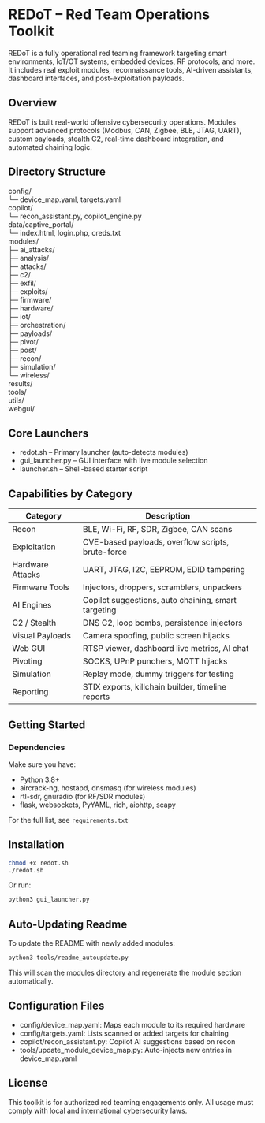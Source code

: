 # REDoT – Red Team Operations Toolkit

REDoT is a fully operational red teaming framework targeting smart environments, IoT/OT systems, embedded devices, RF protocols, and more. It includes real exploit modules, reconnaissance tools, AI-driven assistants, dashboard interfaces, and post-exploitation payloads.

## Overview

REDoT is built  real-world offensive cybersecurity operations. Modules support advanced protocols (Modbus, CAN, Zigbee, BLE, JTAG, UART), custom payloads, stealth C2, real-time dashboard integration, and automated chaining logic.

## Directory Structure

config/  
└─ device_map.yaml, targets.yaml  
copilot/  
└─ recon_assistant.py, copilot_engine.py  
data/captive_portal/  
└─ index.html, login.php, creds.txt  
modules/  
├─ ai_attacks/  
├─ analysis/  
├─ attacks/  
├─ c2/  
├─ exfil/  
├─ exploits/  
├─ firmware/  
├─ hardware/  
├─ iot/  
├─ orchestration/  
├─ payloads/  
├─ pivot/  
├─ post/  
├─ recon/  
├─ simulation/  
└─ wireless/  
results/  
tools/  
utils/  
webgui/  

## Core Launchers

- redot.sh – Primary launcher (auto-detects modules)
- gui_launcher.py – GUI interface with live module selection
- launcher.sh – Shell-based starter script

## Capabilities by Category

Category | Description  
-------- | -----------  
Recon | BLE, Wi-Fi, RF, SDR, Zigbee, CAN scans  
Exploitation | CVE-based payloads, overflow scripts, brute-force  
Hardware Attacks | UART, JTAG, I2C, EEPROM, EDID tampering  
Firmware Tools | Injectors, droppers, scramblers, unpackers  
AI Engines | Copilot suggestions, auto chaining, smart targeting  
C2 / Stealth | DNS C2, loop bombs, persistence injectors  
Visual Payloads | Camera spoofing, public screen hijacks  
Web GUI | RTSP viewer, dashboard live metrics, AI chat  
Pivoting | SOCKS, UPnP punchers, MQTT hijacks  
Simulation | Replay mode, dummy triggers for testing  
Reporting | STIX exports, killchain builder, timeline reports  

## Getting Started

### Dependencies

Make sure you have:

- Python 3.8+
- aircrack-ng, hostapd, dnsmasq (for wireless modules)
- rtl-sdr, gnuradio (for RF/SDR modules)
- flask, websockets, PyYAML, rich, aiohttp, scapy

For the full list, see `requirements.txt`

## Installation

```bash
chmod +x redot.sh
./redot.sh
```

Or run:

```bash
python3 gui_launcher.py
```

## Auto-Updating Readme

To update the README with newly added modules:

```bash
python3 tools/readme_autoupdate.py
```

This will scan the modules directory and regenerate the module section automatically.

## Configuration Files

- config/device_map.yaml: Maps each module to its required hardware
- config/targets.yaml: Lists scanned or added targets for chaining
- copilot/recon_assistant.py: Copilot AI suggestions based on recon
- tools/update_module_device_map.py: Auto-injects new entries in device_map.yaml

## License

This toolkit is for authorized red teaming engagements only. All usage must comply with local and international cybersecurity laws.
